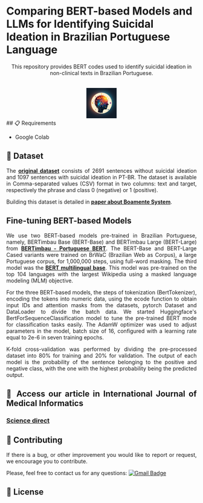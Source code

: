  # Comparing BERT-based Models and LLMs for Identifying Suicidal Ideation in Brazilian Portuguese Language

<p align="center">
This repository provides BERT codes used to identify suicidal ideation in non-clinical texts in Brazilian Portuguese.
</p>

<!-- PROJECT LOGO -->
<br />
<div align="center">
  <a href="https://github.com/adonias-caetano/Suicidal-Ideation-BERTvsLLM.git">
    <img src="logo_boamente.png" alt="Logo" width="80" height="80">
  </a>
</div>

<div align="justify">
## 📋 Requirements

* Google Colab

## 📖  Dataset

The <a href="https://zenodo.org/records/10070747"><strong>original dataset</strong></a> consists of 2691 sentences without suicidal ideation and 1097 sentences with suicidal ideation in PT-BR. The dataset is available in Comma-separated values (CSV) format in two columns: text and target, respectively the phrase and class 0 (negative) or 1 (positive). 

Building this dataset is detailed in <a href="https://www.mdpi.com/2227-9032/10/4/698"><strong>paper about Boamente System</strong></a>.

## Fine-tuning BERT-based Models

We use two BERT-based models pre-trained in Brazilian Portuguese, namely, BERTimbau Base (BERT-Base) and BERTimbau Large (BERT-Large) from <a href="https://github.com/neuralmind-ai/portuguese-bert/"><strong>BERTimbau - Portuguese BERT</strong></a>. The BERT-Base and BERT-Large Cased variants were trained on BrWaC (Brazilian Web as Corpus), a large Portuguese corpus, for 1,000,000 steps, using full-word masking. The third model was the <a href="https://github.com/google-research/bert/blob/master/multilingual.md"><strong>BERT multilingual base</strong></a>. This model was pre-trained on the top 104 languages with the largest Wikipedia using a masked language modeling (MLM) objective.

For the three BERT-based models, the steps of tokenization (BertTokenizer), encoding the tokens into numeric data, using the ecode function to obtain input IDs and attention masks from the datasets, pytorch Dataset and DataLoader to divide the batch data. We started Huggingface's BertForSequenceClassification model to tune the pre-trained BERT mode for classification tasks easily. The AdamW optimizer was used to adjust parameters in the model, batch size of 16, configured with a learning rate equal to 2e-6 in seven training epochs.

K-fold cross-validation was performed by dividing the pre-processed dataset into 80% for training and 20% for validation. The output of each model is the probability of the sentence belonging to the positive and negative class, with the one with the highest probability being the predicted output.

## 🤖 Access our article in International Journal of Medical Informatics

### [Science direct](https://www.sciencedirect.com/journal/international-journal-of-medical-informatics)

## 👏 Contributing
 
If there is a bug, or other improvement you would like to report or request, we encourage you to contribute.

Please, feel free to contact us for any questions: [![Gmail Badge](https://img.shields.io/badge/-ariel@lsdi.ufma.br-c14438?style=flat-square&logo=Gmail&logoColor=white&link=mailto:ariel@lsdi.ufma.br)](mailto:ariel@lsdi.ufma.br)

## 📄 License

</div>
